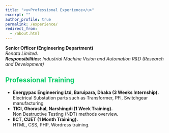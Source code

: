 ```yaml
---
title: "<u>Professional Experience</u>"
excerpt: ""
author_profile: true
permalink: /experience/
redirect_from: 
  - /about.html
---
```


**Senior Officer (Engineering Department)**   
*Renata Limited.*   
*<b>Responsibilities:</b> Industrial Machine Vision and Automation R&D (Research and Development)*


## <font color="#00cc66"> Professional Training </font>

* <b>Energypac Engineering Ltd, Baruipara, Dhaka (3 Weeks Internship).</b><br>
  Electrical Substation parts such as Transformer, PFI, Switchgear manufacturing
* <b>TICI, Ghorashal, Narshingdi (1 Week Training).</b><br>
  Non Destructive Testing (NDT) methods overview.
* <b>IICT, CUET (1 Month Training).</b><br>
  HTML, CSS, PHP, Wordress training.


